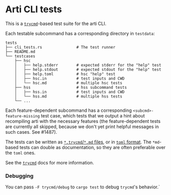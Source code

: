 # Arti CLI tests

This is a [`trycmd`]-based test suite for the arti CLI.

Each testable subcommand has a corresponding directory in `testdata`:
```
tests
├── cli_tests.rs               # The test runner
├── README.md
└── testcases
    ├── hsc
    │   ├── help.stderr        # expected stderr for the "help" test
    │   ├── help.stdout        # expected stdout for the "help" test
    │   ├── help.toml          # hsc "help" test
    │   ├── hsc.in             # test inputs and CWD
    │   └── hsc.md             # multiple hsc tests
    ├── hss                    # hss subcommand tests
    │   ├── hss.in             # test inputs and CWD
    │   └── hss.md             # multiple hss tests
    └── ...
```

Each feature-dependent subcommand has a corresponding `<subcmd>-feature-missing`
test case, which tests that we output a hint about recompiling arti with the
necessary features (the feature-dependent tests are currently all skipped,
because we don't yet print helpful messages in such cases. See #1487).

The tests can be written as [`*.trycmd`/`*.md` files], or in [`toml` format].
The `*md`-based tests can double as documentation, so they are often preferable
over the `toml` ones.

See the [`trycmd`] docs for more information.

### Debugging

You can pass `-F trycmd/debug` to `cargo test` to debug `trycmd`'s behavior.`

[`trycmd`]: https://docs.rs/trycmd/latest/trycmd/
[`*.trycmd`/`*.md` files]: https://docs.rs/trycmd/latest/trycmd/#trycmd
[`toml` format]: https://docs.rs/trycmd/latest/trycmd/#toml
